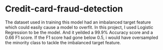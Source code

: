 # Credit-card-fraud-detection
The dataset used in training this model had an imbalanced target feature which could easily cause a model to overfit. 
In this project, I used Logistic Regression to be the model. And it yeilded a 99.9% Accuracy score and a 0.66 F1 score. If the F1 score had gone below 0.5, i would have oversampled the minority class to tackle the imbalanced target feature.
